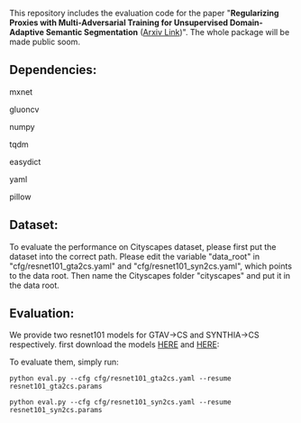 This repository includes the evaluation code for the paper "**Regularizing Proxies with Multi-Adversarial Training for Unsupervised Domain-Adaptive Semantic Segmentation** ([Arxiv Link](https://arxiv.org/pdf/1907.12282.pdf))". The whole package will be made public soom.

## Dependencies:
mxnet

gluoncv

numpy

tqdm

easydict

yaml

pillow


## Dataset:
To evaluate the performance on Cityscapes dataset, please first put the dataset into the correct path. Please edit the variable "data_root" in "cfg/resnet101_gta2cs.yaml" and "cfg/resnet101_syn2cs.yaml", which points to the data root. Then name the Cityscapes folder "cityscapes" and put it in the data root. 

## Evaluation:
We provide two resnet101 models for GTAV->CS and SYNTHIA->CS respectively. first download the models [HERE](https://1drv.ms/u/s!Akvzt7Vno--Za-wbJG3sYFT4_7Q?e=sNmqkQ) and [HERE](https://1drv.ms/u/s!Akvzt7Vno--ZarB0vDBR6FFGLNg?e=BhXvgv):

To evaluate them, simply run:

```python eval.py --cfg cfg/resnet101_gta2cs.yaml --resume resnet101_gta2cs.params```

```python eval.py --cfg cfg/resnet101_syn2cs.yaml --resume resnet101_syn2cs.params```